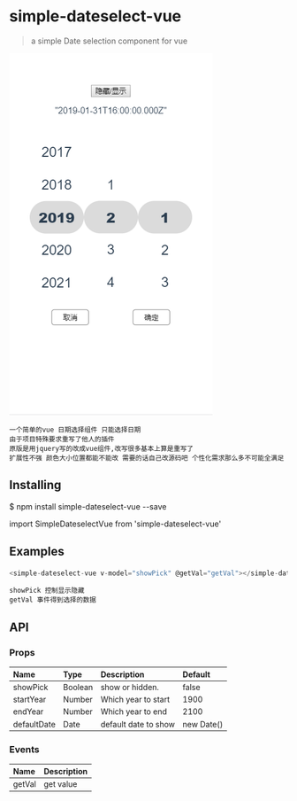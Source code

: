 # simple-dateselect-vue

> a simple Date selection component for vue

 ![image](https://github.com/mshaital/simple-dateselect-vue/blob/master/src/assets/20190202110036.png)

    一个简单的vue 日期选择组件 只能选择日期
    由于项目特殊要求重写了他人的插件
    原版是用jquery写的改成vue组件,改写很多基本上算是重写了
    扩展性不强 颜色大小位置都能不能改 需要的话自己改源码吧 个性化需求那么多不可能全满足

## Installing
$ npm install simple-dateselect-vue --save

import SimpleDateselectVue from 'simple-dateselect-vue'

## Examples
```javascript
<simple-dateselect-vue v-model="showPick" @getVal="getVal"></simple-dateselect-vue>
```

    showPick 控制显示隐藏
    getVal 事件得到选择的数据

## API

### Props
| Name        | Type     | Description            | Default                  |
| :-----      | :------- | :----------------------| :----------------------- |
| showPick    | Boolean  | show or hidden.        | false                    |
| startYear   | Number   | Which year to start    | 1900                     |
| endYear     | Number   | Which year to end      | 2100                     |
| defaultDate | Date     | default date to show   | new Date()               |

### Events

| Name    | Description |
| :-----  | :---------- |
| getVal  |  get value  |

